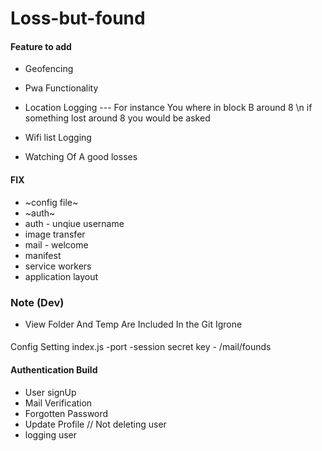 # Loss-but-found


#### Feature to add 
* Geofencing 
* Pwa Functionality 
* Location Logging --- For instance You where in block B around 8 \n if something lost around 8  you would be asked 

* Wifi list Logging 
* Watching Of A good losses


#### FIX 
* ~config file~
* ~auth~
* auth - unqiue username
* image transfer
* mail - welcome
* manifest 
* service workers
* application layout 

### Note (Dev)
* View Folder And Temp Are Included In the Git Igrone


#### 
Config Setting 
index.js -port -session secret key - 
/mail/founds


#### Authentication Build
* User signUp
* Mail Verification
* Forgotten Password 
* Update Profile // Not deleting user 
* logging user 